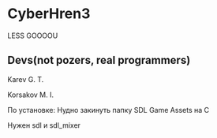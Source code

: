# CyberHren3
LESS GOOOOU


## Devs(not pozers, real programmers)
Karev G. T.

Korsakov M. I.

По установке: Нудно закинуть папку SDL Game Assets на C

Нужен sdl и sdl_mixer
